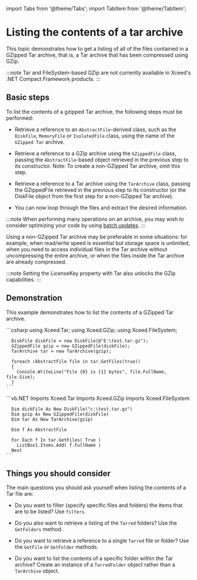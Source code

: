 import Tabs from '@theme/Tabs';
import TabItem from '@theme/TabItem';

# Listing the contents of a tar archive

This topic demonstrates how to get a listing of all of the files contained in a GZipped Tar archive, that is, a Tar archive that has been compressed using GZip.

:::note
Tar and FileSystem-based GZip are not currently available in Xceed's .NET Compact Framework products.
:::

## Basic steps

To list the contents of a gzipped Tar archive, the following steps must be performed:

- Retrieve a reference to an `AbstractFile`-derived class, such as the `DiskFile`, `MemoryFile` or `IsolatedFile` class, using the name of the `GZipped Tar` archive. 

- Retrieve a reference to a GZip archive using the `GZippedFile` class, passing the `AbstractFile`-based object retrieved in the previous step to its constructor. Note: To create a non-GZipped Tar archive, omit this step. 

- Retrieve a reference to a Tar archive using the `TarArchive` class, passing the GZippedFile retrieved in the previous step to its constructor (or the DiskFile object from the first step for a non-GZipped Tar archive). 

- You can now loop through the files and extract the desired information.

:::note
When performing many operations on an archive, you may wish to consider optimizing your code by using [batch updates](/zip/basic-concepts/optimizing-batch-updates-to-folder).
:::

Using a non-GZipped Tar archive may be preferable in some situations: for example, when read/write speed is essential but storage space is unlimited, when you need to access individual files in the Tar archive without uncompressing the entire archive, or when the files inside the Tar archive are already compressed. 

:::note
Setting the LicenseKey property with Tar also unlocks the GZip capabilities.
:::

## Demonstration

This example demonstrates how to list the contents of a GZipped Tar archive.

<Tabs>
  <TabItem value="csharp" label="C#" default>
    ```csharp
      using Xceed.Tar;
      using Xceed.GZip;
      using Xceed.FileSystem; 

      DiskFile diskFile = new DiskFile(@"E:\test.tar.gz");
      GZippedFile gzip = new GZippedFile(diskFile);
      TarArchive tar = new TarArchive(gzip);

      foreach (AbstractFile file in tar.GetFiles(true))
      {
        Console.WriteLine("File {0} is {1} bytes", file.FullName, file.Size);
      }
    ```
  </TabItem>
  <TabItem value="vb.net" label="Visual Basic .NET">
    ```vb.NET
      Imports Xceed.Tar
      Imports Xceed.GZip
      Imports Xceed.FileSystem

      Dim diskFile As New DiskFile("c:\test.tar.gz")
      Dim gzip As New GZippedFile(diskFile)
      Dim tar As New TarArchive(gzip)

      Dim f As AbstractFile 

      For Each f In tar.GetFiles( True )
        ListBox1.Items.Add( f.FullName )
      Next
    ```
  </TabItem>
</Tabs>

## Things you should consider

The main questions you should ask yourself when listing the contents of a Tar file are:

- Do you want to filter (specify specific files and folders) the items that are to be listed? Use `filters`. 

- Do you also want to retrieve a listing of the `Tarred` folders? Use the `GetFolders` method. 

- Do you want to retrieve a reference to a single `Tarred` file or folder? Use the `GetFile` or `GetFolder` methods. 

- Do you want to list the contents of a specific folder within the Tar archive? Create an instance of a `TarredFolder` object rather than a `TarArchive` object.